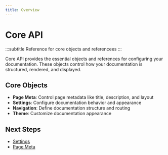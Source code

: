 ```yaml
---
title: Overview
---
```


# Core API
:::subtitle
Reference for core objects and referencees
:::

Core API provides the essential objects and references for configuring your documentation. These objects control how your documentation is structured, rendered, and displayed.

## Core Objects

- **Page Meta**: Control page metadata like title, description, and layout
- **Settings**: Configure documentation behavior and appearance
- **Navigation**: Define documentation structure and routing
- **Theme**: Customize documentation appearance

## Next Steps

- [Settings](/docs/reference/core/settings)
- [Page Meta](/docs/reference/core/pagemeta)